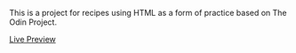 This is a project for recipes using HTML as a form of practice based on The Odin Project.

[Live Preview](https://josegguerrero.github.io/project-recipes/)
